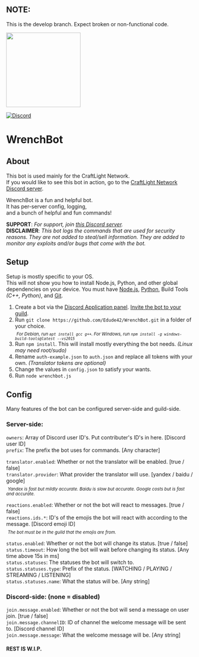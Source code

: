 ## NOTE:
This is the develop branch. Expect broken or non-functional code.

<img src="https://repository-images.githubusercontent.com/160117136/8186cd80-63b0-11e9-88f6-fa3933300bc1" width="200">

[![Discord](https://discordapp.com/api/guilds/525487377817534484/embed.png)](https://discord.gg/sAxRWVb)

# WrenchBot
## About
This bot is used mainly for the CraftLight Network.<br/>
If you would like to see this bot in action, go to the [CraftLight Network Discord server](https://craftlight.org/discord).

WrenchBot is a fun and helpful bot.  
It has per-server config, logging,  
and a bunch of helpful and fun commands!

**SUPPORT**: _For support, join [this Discord server](https://edude42.dev/support)._  
**DISCLAIMER**: _This bot logs the commands that are used for security reasons. They are not added to steal/sell information. They are added to monitor any exploits and/or bugs that come with the bot._

## Setup
Setup is mostly specific to your OS.  
This will not show you how to install Node.js, Python, and other global dependencies on your device. You must have [Node.js](https://nodejs.org/), [Python](https://www.python.org/), Build Tools _(C++, Python)_, and [Git](https://git-scm.com/).    

1. Create a bot via the [Discord Application panel](https://discordapp.com/login?redirect_to=%2Fdevelopers%2Fapplications%2F). [Invite the bot to your guild](https://discordpy.readthedocs.io/en/latest/discord.html).
1. Run `git clone https://github.com/Edude42/WrenchBot.git` in a folder of your choice.  
&nbsp;<sub>_For Debian, run `apt install gcc g++`. For Windows, run `npm install -g windows-build-tools@latest --vs2015`_</sub>  
3. Run `npm install`. This will install mostly everything the bot needs. _(Linux may need root/sudo)_
4. Rename `auth-example.json` to `auth.json` and replace all tokens with your own. _(Translator tokens are optional)_
6. Change the values in `config.json` to satisfy your wants.
7. Run `node wrenchbot.js`

## Config
Many features of the bot can be configured server-side and guild-side.  

### Server-side:
`owners`: Array of Discord user ID's. Put contributer's ID's in here. [Discord user ID]  
`prefix`: The prefix the bot uses for commands. [Any character]  

`translator.enabled`: Whether or not the translator will be enabled. [true / false]  
`translator.provider`: What provider the translator will use. [yandex / baidu / google]  
&nbsp;<sub>_Yandex is fast but mildly accurate. Baidu is slow but accurate. Google costs but is fast and accurate._</sub>  

`reactions.enabled`: Whether or not the bot will react to messages. [true / false]  
`reactions.ids.*`: ID's of the emojis the bot will react with according to the message. [Discord emoji ID]  
&nbsp;<sub>_The bot must be in the guild that the emojis are from._</sub>  

`status.enabled`: Whether or not the bot will change its status. [true / false]  
`status.timeout`: How long the bot will wait before changing its status. [Any time above 15s in ms]  
`status.statuses`: The statuses the bot will switch to.  
`status.statuses.type`: Prefix of the status. [WATCHING / PLAYING / STREAMING / LISTENING]  
`status.statuses.name`: What the status will be. [Any string]  

### Discord-side: (none = disabled)
`join.message.enabled`: Whether or not the bot will send a message on user join. [true / false]  
`join.message.channelID`: ID of channel the welcome message will be sent to. [Discord channel ID]  
`join.message.message`: What the welcome message will be. [Any string]  
#### REST IS W.I.P.
